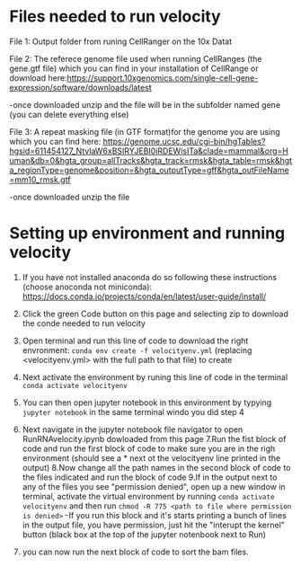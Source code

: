 # Files needed to run velocity
   File 1: Output folder from runing CellRanger on the 10x Datat
   
   File 2: The referece genome file used when running CellRanges (the gene.gtf file) which you can find in your installation of CellRange or download here:https://support.10xgenomics.com/single-cell-gene-expression/software/downloads/latest

-once downloaded unzip and the file will be in the subfolder named gene (you can delete everything else)
   
   File 3: A repeat masking file (in GTF format)for the genome you are using which you can find here: https://genome.ucsc.edu/cgi-bin/hgTables?hgsid=611454127_NtvlaW6xBSIRYJEBI0iRDEWisITa&clade=mammal&org=Human&db=0&hgta_group=allTracks&hgta_track=rmsk&hgta_table=rmsk&hgta_regionType=genome&position=&hgta_outputType=gff&hgta_outFileName=mm10_rmsk.gtf

-once downloaded unzip the file

# Setting up environment and running velocity
1. If you have not installed anaconda do so following these instructions (choose anoconda not miniconda):
https://docs.conda.io/projects/conda/en/latest/user-guide/install/

2. Click the green Code button on this page and selecting zip to download the conde needed to run velocity

3. Open terminal and run this line of code to download the right envronment: 
      `conda env create -f velocityenv.yml` 
      (replacing <velocityenv.yml> with the full path to that file) to create 
4. Next activate the environment by runing this line of code in the terminal `conda activate velocityenv`
5. You can then open jupyter notebook in this environment by typying `jupyter notebook` in the same terminal windo you did step 4
6. Next navigate in the jupyter notebook file navigator to open RunRNAvelocity.ipynb dowloaded from this page
7.Run the fist block of code and run the first block of code to make sure you are in the righ environment (should see a * next ot the velocityenv line printed in the output)
8.Now change all the path names in the second block of code to the files indicated and run the block of code
9.If in the output next to any of the files you see "permission denied", open up a new window in terminal, activate the virtual environment by running `conda activate velocityenv` and then run `chmod -R 775 <path to file where permission is denied>`
-If you run this block and it's starts printing a bunch of lines in the output file, you have permission, just hit the "interupt the kernel" button (black box at the top of the jupyter notenbook next to Run)
10. you can now run the next block of code to sort the bam files.

